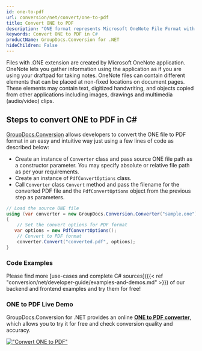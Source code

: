 ```yaml
---
id: one-to-pdf
url: conversion/net/convert/one-to-pdf
title: Convert ONE to PDF
description: "ONE format represents Microsoft OneNote File Format with .one extension. Learn how to convert ONE to PDF file programmatically in C# language using GroupDocs.Conversion for .NET library."
keywords: Convert ONE to PDF in C#
productName: GroupDocs.Conversion for .NET
hideChildren: False
---
```


Files with .ONE extension are created by Microsoft OneNote application. OneNote lets you gather information using the application as if you are using your draftpad for taking notes. OneNote files can contain different elements that can be placed at non-fixed locations on document pages. These elements may contain text, digitized handwriting, and objects copied from other applications including images, drawings and multimedia (audio/video) clips.

## Steps to convert ONE to PDF in C#

[GroupDocs.Conversion](https://products.groupdocs.com/conversion/net) allows developers to convert the ONE file to PDF format in an easy and intuitive way just using a few lines of code as described below:

* Create an instance of `Converter` class and pass source ONE file path as a constructor parameter. You may specify absolute or relative file path as per your requirements. 
* Create an instance of `PdfConvertOptions` class.
* Call `Converter` class `Convert` method and pass the filename for the converted PDF file and the `PdfConvertOptions` object from the previous step as parameters.

```csharp
// Load the source ONE file
using (var converter = new GroupDocs.Conversion.Converter("sample.one"))
{
    // Set the convert options for PDF format
   var options = new PdfConvertOptions();
    // Convert to PDF format
    converter.Convert("converted.pdf", options);
}
```

### Code Examples

Please find more [use-cases and complete C# sources]({{< ref "conversion/net/developer-guide/examples-and-demos.md" >}}) of our backend and frontend examples and try them for free!

### ONE to PDF Live Demo

GroupDocs.Conversion for .NET provides an online [**ONE to PDF converter**](https://products.groupdocs.app/conversion/one-to-pdf), which allows you to try it for free and check conversion quality and accuracy.

[!["Convert ONE to PDF"](conversion/net/images/convert-to-pdf/convert-one-to-pdf.png)](https://products.groupdocs.app/conversion/one-to-pdf)